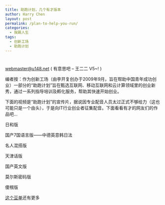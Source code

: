 ```yaml
---
title: 助跑计划，几个有才版本
author: Harry Chen
layout: post
permalink: /plan-to-help-you-run/
categories:
  - 挨踢人生
tags:
  - 创新工场
  - 助跑计划
---
```

# 

[webmaster@u148.net][1] ( 有意思吧 – 王二二 V5~! )

编者按：作为创新工场（由李开复创办于2009年9月，旨在帮助中国青年成功创业）一部分的“助跑计划”旨在甄选互联网、移动互联网和云计算领域里的创业新秀，通过一系列指导培训及孵化服务，帮助其快速开始创业。

下面的视频是“助跑计划”的宣传片，据说因专业配音人员太过正式不够给力（这也可能只是一个由头），于是向IT行业创业者征集配音。下面看看有才的网友们的作品吧…

日和版

国产7国语言版——中德英意韩日法

名人混搭版

天津话版

国产英文版

莫尔斯密码版

傻根版

[这个豆单][2]还有更多

   [1]: mailto:webmaster@u148.net
   [2]: http://www.tudou.com/playlist/id/11543347/
